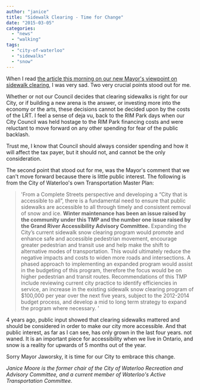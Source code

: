 ```yaml
---
author: "janice"
title: "Sidewalk Clearing - Time for Change"
date: "2015-03-05"
categories: 
  - "news"
  - "walking"
tags: 
  - "city-of-waterloo"
  - "sidewalks"
  - "snow"
---
```


When I read [the article this morning on our new Mayor's viewpoint on sidewalk clearing](https://www.therecord.com/news-story/5459965-waterloo-mayor-jaworsky-says-sidewalk-plowing-doesn-t-make-a-lot-of-sense-), I was very sad. Two very crucial points stood out for me.

Whether or not our Council decides that clearing sidewalks is right for our City, or if building a new arena is the answer, or investing more into the economy or the arts, these decisions cannot be decided upon by the costs of the LRT. I feel a sense of deja vu, back to the RIM Park days when our City Council was held hostage to the RIM Park financing costs and were reluctant to move forward on any other spending for fear of the public backlash.

Trust me, I know that Council should always consider spending and how it will affect the tax payer, but it should not, and cannot be the only consideration.

The second point that stood out for me, was the Mayor's comment that we can't move forward because there is little public interest. The following is from the City of Waterloo's own Transportation Master Plan:

> 'From a Complete Streets perspective and developing a “City that is accessible to all”, there is a fundamental need to ensure that public sidewalks are accessible to all through timely and consistent removal of snow and ice. **Winter maintenance has been an issue raised by the community under this TMP and the number one issue raised by the Grand River Accessibility Advisory Committee.** Expanding the City’s current sidewalk snow clearing program would promote and enhance safe and accessible pedestrian movement, encourage greater pedestrian and transit use and help make the shift to alternative modes of transportation. This would ultimately reduce the negative impacts and costs to widen more roads and intersections. A phased approach to implementing an expanded program would assist in the budgeting of this program, therefore the focus would be on higher pedestrian and transit routes. Recommendations of this TMP include reviewing current city practice to identify efficiencies in service, an increase in the existing sidewalk snow clearing program of $100,000 per year over the next five years, subject to the 2012-2014 budget process, and develop a mid to long term strategy to expand the program where necessary. '

4 years ago, public input showed that clearing sidewalks mattered and should be considered in order to make our city more accessible. And that public interest, as far as I can see, has only grown in the last four years. not waned. It is an important piece for accessibility when we live in Ontario, and snow is a reality for upwards of 5 months out of the year.

Sorry Mayor Jaworsky, it is time for our City to embrace this change.

_Janice Moore is the former chair of the City of Waterloo Recreation and Advisory Committee, and a current member of Waterloo's Active Transportation Committee._
